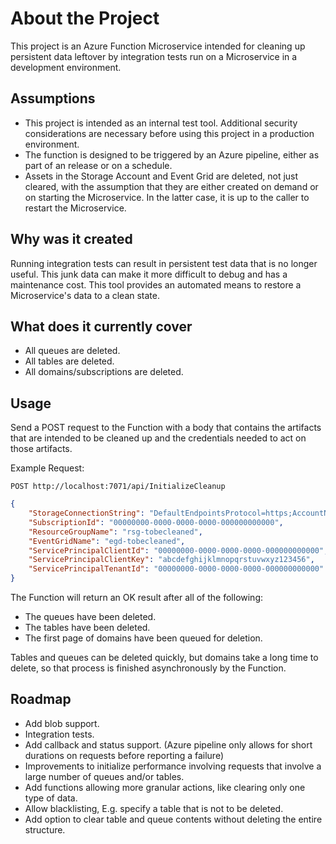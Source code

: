 # About the Project

This project is an Azure Function Microservice intended for cleaning up persistent data leftover by integration tests run on a Microservice in a development environment.

## Assumptions

- This project is intended as an internal test tool. Additional security considerations are necessary before using this project in a production environment.
- The function is designed to be triggered by an Azure pipeline, either as part of an release or on a schedule.
- Assets in the Storage Account and Event Grid are deleted, not just cleared, with the assumption that they are either created on demand or on starting the Microservice. In the latter case, it is up to the caller to restart the Microservice.

## Why was it created

Running integration tests can result in persistent test data that is no longer useful. This junk data can make it more difficult to debug and has a maintenance cost.
This tool provides an automated means to restore a Microservice's data to a clean state.

## What does it currently cover

- All queues are deleted.
- All tables are deleted.
- All domains/subscriptions are deleted.

## Usage

Send a POST request to the Function with a body that contains the artifacts that are intended to be cleaned up and the credentials needed to act on those artifacts.

Example Request:

`POST http://localhost:7071/api/InitializeCleanup`

``` json
{
    "StorageConnectionString": "DefaultEndpointsProtocol=https;AccountName=testaccount;AccountKey=abcdefghijklmnopqrstuvwxyzABCDEFGHIJKLMNOPQRSTUVWXYZ0123456789012345678901234567890123==;EndpointSuffix=core.windows.net",
    "SubscriptionId": "00000000-0000-0000-0000-000000000000",
    "ResourceGroupName": "rsg-tobecleaned",
    "EventGridName": "egd-tobecleaned",
    "ServicePrincipalClientId": "00000000-0000-0000-0000-000000000000",
    "ServicePrincipalClientKey": "abcdefghijklmnopqrstuvwxyz123456",
    "ServicePrincipalTenantId": "00000000-0000-0000-0000-000000000000"
}
```

The Function will return an OK result after all of the following:

- The queues have been deleted.
- The tables have been deleted.
- The first page of domains have been queued for deletion.

Tables and queues can be deleted quickly, but domains take a long time to delete, so that process is finished asynchronously by the Function.

## Roadmap

- Add blob support.
- Integration tests.
- Add callback and status support. (Azure pipeline only allows for short durations on requests before reporting a failure)
- Improvements to initialize performance involving requests that involve a large number of queues and/or tables.
- Add functions allowing more granular actions, like clearing only one type of data.
- Allow blacklisting, E.g. specify a table that is not to be deleted.
- Add option to clear table and queue contents without deleting the entire structure.
